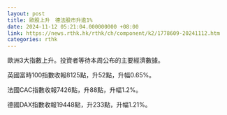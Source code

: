 ```yaml
---
layout: post
title: 歐股上升　德法股市升逾1%
date: 2024-11-12 05:21:04.000000000 +08:00
link: https://news.rthk.hk/rthk/ch/component/k2/1778609-20241112.htm
categories: rthk
---
```


歐洲3大指數上升。投資者等待本周公布的主要經濟數據。

英國富時100指數收報8125點，升52點，升幅0.65%。

法國CAC指數收報7426點，升88點，升幅1.2%。

德國DAX指數收報19448點，升233點，升幅1.21%。
